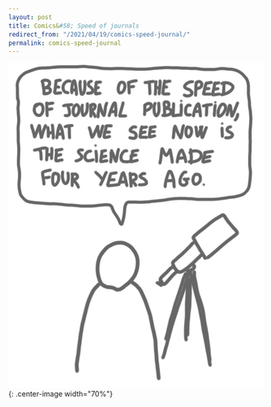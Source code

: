 ```yaml
---
layout: post
title: Comics&#58; Speed of journals
redirect_from: "/2021/04/19/comics-speed-journal/"
permalink: comics-speed-journal
---
```



![](../assets/speed-of-journals.png){: .center-image width="70%"}


